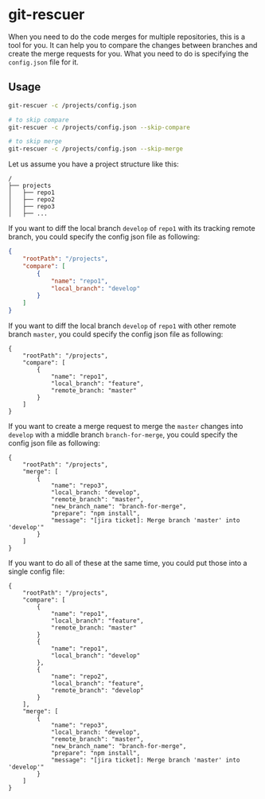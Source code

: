 # git-rescuer

When you need to do the code merges for multiple repositories, this is a tool for you. It can help you to compare the changes between branches and create the merge requests for you. What you need to do is specifying the `config.json` file for it.

## Usage
```bash
git-rescuer -c /projects/config.json

# to skip compare
git-rescuer -c /projects/config.json --skip-compare

# to skip merge
git-rescuer -c /projects/config.json --skip-merge
```

Let us assume you have a project structure like this:
```
/
├── projects
│   ├── repo1
│   ├── repo2
│   ├── repo3
│   ├── ...
```
If you want to diff the local branch `develop` of `repo1` with its tracking remote branch, you could specify the config json file as following:
```json
{
    "rootPath": "/projects",
    "compare": [
        {
            "name": "repo1",
            "local_branch": "develop"
        }
    ]
}
```
If you want to diff the local branch `develop`  of `repo1` with other remote branch `master`, you could specify the config json file as following:
```
{
    "rootPath": "/projects",
    "compare": [
        {
            "name": "repo1",
            "local_branch": "feature",
            "remote_branch: "master"
        }
    ]
}
```
If you want to create a merge request to merge the `master` changes into `develop` with a middle branch `branch-for-merge`, you could specify the config json file as following:
```
{
    "rootPath": "/projects",
    "merge": [
        {
            "name": "repo3",
            "local_branch: "develop",
            "remote_branch": "master",
            "new_branch_name": "branch-for-merge",
            "prepare": "npm install",
            "message": "[jira ticket]: Merge branch 'master' into 'develop'"
        }
    ]
}
```
If you want to do all of these at the same time, you could put those into a single config file:

```
{
    "rootPath": "/projects",
    "compare": [
        {
            "name": "repo1",
            "local_branch": "feature",
            "remote_branch: "master"
        }
        {
            "name": "repo1",
            "local_branch": "develop"
        },
        {
            "name": "repo2",
            "local_branch": "feature",
            "remote_branch": "develop"
        }
    ],
    "merge": [
        {
            "name": "repo3",
            "local_branch: "develop",
            "remote_branch": "master",
            "new_branch_name": "branch-for-merge",
            "prepare": "npm install",
            "message": "[jira ticket]: Merge branch 'master' into 'develop'"
        }
    ]
}
```
